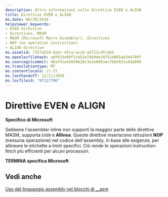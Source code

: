 ```yaml
---
description: Altre informazioni sulle direttive EVEN e ALIGN
title: Direttive EVEN e ALIGN
ms.date: 08/30/2018
helpviewer_keywords:
- EVEN directive
- directives, MASM
- MASM (Microsoft Macro Assembler), directives
- NOP (no operation instruction)
- ALIGN directive
ms.assetid: 7357ab2d-4a5c-43ca-accb-a5f21cdfcde5
ms.openlocfilehash: adf633e99f1cb52a7849de24751d065a0344798f
ms.sourcegitcommit: d6af41e42699628c3e2e6063ec7b03931a49a098
ms.translationtype: MT
ms.contentlocale: it-IT
ms.lasthandoff: 12/11/2020
ms.locfileid: "97117796"
---
```

# <a name="even-and-align-directives"></a>Direttive EVEN e ALIGN

**Specifico di Microsoft**

Sebbene l'assembler inline non supporti la maggior parte delle direttive MASM, supporta `EVEN` e **Allinea**. Queste direttive inseriscono istruzioni **NOP** (nessuna operazione) nel codice dell'assembly, in base alle esigenze, per allineare le etichette a limiti specifici. Ciò rende le operazioni instruction-fetch più efficienti per alcuni processori.

**TERMINA specifica Microsoft**

## <a name="see-also"></a>Vedi anche

[Uso del linguaggio assembly nei blocchi di __asm](../../assembler/inline/using-assembly-language-in-asm-blocks.md)<br/>

